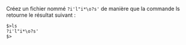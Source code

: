 Créez un fichier nommé `?i'l"i*\o?s'` de manière que la commande ls retourne le résultat suivant :

```shell
$>ls
?i'l"i*\o?s'
$>
```